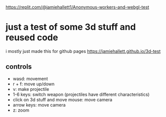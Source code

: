 https://replit.com/@jamiehallett1/Anonymous-workers-and-webgl-test
# just a test of some 3d stuff and reused code
i mostly just made this for github pages https://jamiehallett.github.io/3d-test
## controls
- wasd: movement
- r + f: move up/down
- v: make projectile
- 1-6 keys: switch weapon (projectiles have different characteristics)
- click on 3d stuff and move mouse: move camera
- arrow keys: move camera
- z: zoom
